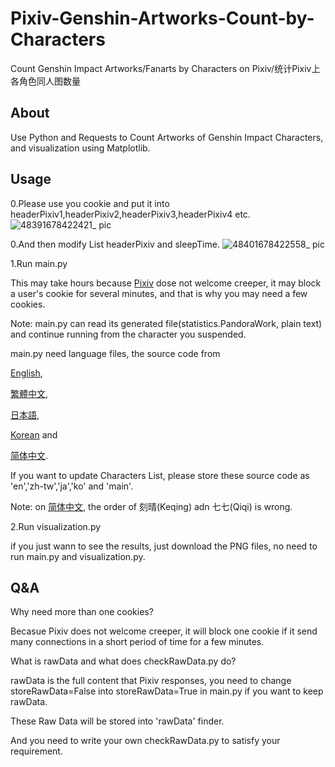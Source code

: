# Pixiv-Genshin-Artworks-Count-by-Characters
Count Genshin Impact Artworks/Fanarts by Characters on Pixiv/统计Pixiv上各角色同人图数量

## About

Use Python and Requests to Count Artworks of Genshin Impact Characters, and visualization using Matplotlib.

## Usage

0.Please use you cookie and put it into headerPixiv1,headerPixiv2,headerPixiv3,headerPixiv4 etc. 
![48391678422421_ pic](https://user-images.githubusercontent.com/98176983/224223384-3c387bba-9911-4ed5-b90b-c010475dc866.jpg)

0.And then modify List headerPixiv and sleepTime.
![48401678422558_ pic](https://user-images.githubusercontent.com/98176983/224223646-7120b21d-c4ea-4be5-bee6-ba1787cdc6d4.jpg)

1.Run main.py

This may take hours because [Pixiv](https://www.pixiv.net/) dose not welcome creeper, it may block a user's cookie for several minutes, and that is why you may need a few cookies.

Note: main.py can read its generated file(statistics.PandoraWork, plain text) and continue running from the character you suspended.

main.py need language files, the source code from 

[English](https://genshin.hoyoverse.com/en/character/mondstadt?char=0), 

[繁體中文](https://genshin.hoyoverse.com/zh-tw/character/mondstadt?char=0), 

[日本語](https://genshin.hoyoverse.com/ja/character/mondstadt?char=0), 

[Korean](https://genshin.hoyoverse.com/ko/character/mondstadt?char=0) and 

[简体中文](https://ys.mihoyo.com/main/character/mondstadt?char=0).

If you want to update Characters List, please store these source code as 'en','zh-tw','ja','ko' and 'main'.

Note: on [简体中文](https://ys.mihoyo.com/main/character/mondstadt?char=0), the order of 刻晴(Keqing) adn 七七(Qiqi) is wrong.

2.Run visualization.py

if you just wann to see the results, just download the PNG files, no need to run main.py and visualization.py.

## Q&A

Why need more than one cookies?

Becasue Pixiv does not welcome creeper, it will block one cookie if it send many connections in a short period of time for a few minutes.

What is rawData and what does checkRawData.py do?

rawData is the full content that Pixiv responses, you need to change storeRawData=False into storeRawData=True in main.py if you want to keep rawData. 

These Raw Data will be stored into 'rawData' finder.

And you need to write your own checkRawData.py to satisfy your requirement.
